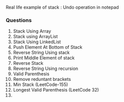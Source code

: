Real life example of stack :
Undo operation  in notepad


### Questions

1.  Stack Using Array
2.  Stack using ArrayList
3.  Stack Using LinkedList
4.  Push Element At Bottom of Stack
5.  Reverse String Using stack
6.  Print Middle Element of stack
7.  Reverse Stack
8.  Reverse String Using recursion
9.  Valid Parenthesis
10. Remove reduntant brackets
11. Min Stack (LeetCode-155)
12. Longest Valid Parenthesis (LeetCode 32)
13. 

